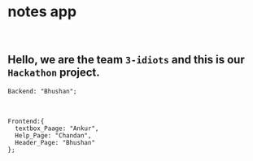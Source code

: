 # notes app
<br/>

## Hello, we are the team ```3-idiots``` and this is our ```Hackathon``` project.

```node
Backend: "Bhushan";
```

<br/>

```node
Frontend:{
  textbox_Paage: "Ankur",
  Help_Page: "Chandan",
  Header_Page: "Bhushan"
};
```
